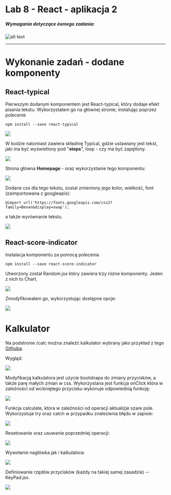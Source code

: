 # Lab 8 - React - aplikacja 2

####
##### Wymagania dotyczące ósmego zadania:
####

![alt text](https://i.imgur.com/1ydK2wz.png)  


---
# Wykonanie zadań - dodane komponenty

## React-typical

Pierwszym dodanym komponentem jest React-typical, który dodaje efekt pisania tekstu. Wykorzystałam go na głównej stronie, instalując poprzez polecenie
```
npm install --save react-typical
```
![](https://i.imgur.com/h2XHTbR.png)

W kodzie natomiast zawiera składnię Typical, gdzie ustawiany jest tekst, jaki ma być wyświetlony pod "**steps**", loop - czy ma być zapętlony.

![](https://i.imgur.com/TRPqKLH.png)

Strona główna **Homepage** - oraz wykorzystanie tego komponentu:

![](https://i.imgur.com/BQFYnoP.gif)

Dodane css dla tego tekstu, zostal zmieniony jego kolor, wielkość, font 
(zaimportowana z googleapis):
```
@import url('https://fonts.googleapis.com/css2?family=Bevan&display=swap');
```
a także wyrównanie tekstu.

![](https://i.imgur.com/RmNCAsY.png)

## React-score-indicator

Instalacja komponentu za pomocą polecenia
```
npm install --save react-score-indicator
```

Utworzony został Random.jsx który zawiera trzy różne komponenty. Jeden z nich to Chart. 

![](https://i.imgur.com/xVTIuEQ.png)

Zmodyfikowałam go, wykorzystując dostępne opcje:

![](https://i.imgur.com/TZ5ctuD.png)



# Kalkulator

Na podstronie /calc można znaleźć kalkulator wybrany jako przykład z tego [Githuba](https://github.com/niinpatel/calculator-react/).

Wygląd:

![](https://i.imgur.com/G88GOPE.png)

Modyfikacją kalkulatora jest użycie bootstrapa do zmiany przycisków, a także parę małych zmian w css. Wykorzystana jest funkcja onClick która w zależności od wciśniętego przycisku wykonuje odpowiednią funkcję:

![](https://i.imgur.com/5bwoM6n.png)

Funkcja calculate, która w zależności od operacji aktualizje szare pole. Wykorzystuje try oraz catch w przypadku znalezienia błędu w zapisie:

![](https://i.imgur.com/NlA2Z4m.png)

Resetowanie oraz usuwanie poprzedniej operacji:

![](https://i.imgur.com/XsxTqq1.png)

Wywołanie nagłówka jak i kalkulatora:

![](https://i.imgur.com/s8VJGh9.png)

Definiowanie rzędów przycisków (każdy na takiej samej zasadzie) -- KeyPad.jsx.

![](https://i.imgur.com/8d8DHyK.png)





